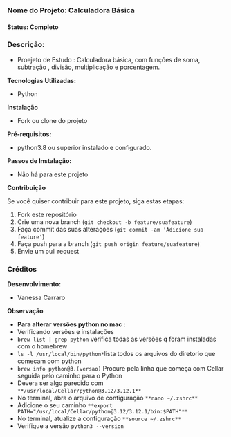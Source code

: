 ### Nome do Projeto: Calculadora Básica

#### Status: Completo

### **Descrição:**

- Proejeto de Estudo : Calculadora básica, com funções de soma, subtração , divisão, multiplicação e porcentagem.

**Tecnologias Utilizadas:**

- Python

**Instalação**

- Fork ou clone do projeto

**Pré-requisitos:**

- python3.8 ou superior instalado e configurado.

**Passos de Instalação:**

- Não há para este projeto

**Contribuição**

Se você quiser contribuir para este projeto, siga estas etapas:

1. Fork este repositório
2. Crie uma nova branch (`git checkout -b feature/suafeature`)
3. Faça commit das suas alterações (`git commit -am 'Adicione sua feature'`)
4. Faça push para a branch (`git push origin feature/suafeature`)
5. Envie um pull request

### Créditos

**Desenvolvimento:**

- Vanessa Carraro

**Observação**

- **Para alterar versões python no mac :**
- Verificando versões e instalações
- `brew list | grep python` verifica todas as versões q foram instaladas com o homebrew
- `ls -l /usr/local/bin/python*`lista todos os arquivos do diretorio que comecam com python
- `brew info python@3.(versao)` Procure pela linha que começa com Cellar seguida pelo caminho para o Python
- Devera ser algo parecido com `**/usr/local/Cellar/python@3.12/3.12.1**`
- No terminal, abra o arquivo de configuração `**nano ~/.zshrc**`
- Adicione o seu caminho `**export PATH="/usr/local/Cellar/python@3.12/3.12.1/bin:$PATH"**`
- No terminal, atualize a configuração `**source ~/.zshrc**`
- Verifique a versão `python3 --version`
